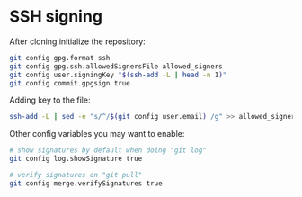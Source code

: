 # SSH signing

After cloning initialize the repository:

```sh
git config gpg.format ssh
git config gpg.ssh.allowedSignersFile allowed_signers
git config user.signingKey "$(ssh-add -L | head -n 1)"
git config commit.gpgsign true
```

Adding key to the file:

```sh
ssh-add -L | sed -e "s/^/$(git config user.email) /g" >> allowed_signers
```

Other config variables you may want to enable:

```sh
# show signatures by default when doing "git log"
git config log.showSignature true

# verify signatures on "git pull"
git config merge.verifySignatures true
```
